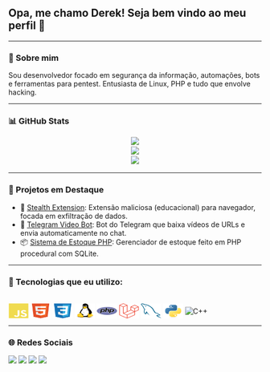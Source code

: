 ## Opa, me chamo Derek! Seja bem vindo ao meu perfil 👋

---

### 🧠 Sobre mim

Sou desenvolvedor focado em segurança da informação, automações, bots e ferramentas para pentest. Entusiasta de Linux, PHP e tudo que envolve hacking.

---

### 📊 GitHub Stats

<div align="center">
  <img height="180em" src="https://github-readme-stats.vercel.app/api?username=DerekSilva9&show_icons=true&theme=dark&count_private=true&include_all_commits=true" />
  <br/>
  <img height="180em" src="https://streak-stats.demolab.com?user=DerekSilva9&theme=dark&hide_border=true&date_format=j%20M%5B%20Y%5D" />
  <br/>
  <img height="180em" src="https://github-readme-stats.vercel.app/api/top-langs/?username=DerekSilva9&layout=compact&theme=dark&langs_count=6" />
</div>

---

### 🚀 Projetos em Destaque

- 🔐 [Stealth Extension](https://github.com/seurepo): Extensão maliciosa (educacional) para navegador, focada em exfiltração de dados.
- 🤖 [Telegram Video Bot](https://github.com/seurepo): Bot do Telegram que baixa vídeos de URLs e envia automaticamente no chat.
- 📦 [Sistema de Estoque PHP](https://github.com/seurepo): Gerenciador de estoque feito em PHP procedural com SQLite.

---

### 🧰 Tecnologias que eu utilizo:

<div style="display: inline_block"><br>
  <img align="center" alt="JS" height="30" width="40" src="https://raw.githubusercontent.com/devicons/devicon/master/icons/javascript/javascript-plain.svg">
  <img align="center" alt="HTML" height="30" width="40" src="https://raw.githubusercontent.com/devicons/devicon/master/icons/html5/html5-original.svg">
  <img align="center" alt="CSS" height="30" width="40" src="https://raw.githubusercontent.com/devicons/devicon/master/icons/css3/css3-original.svg">
  <img align="center" alt="Linux" height="30" width="40" src="https://raw.githubusercontent.com/devicons/devicon/master/icons/linux/linux-original.svg">
  <img align="center" alt="PHP" height="30" width="40" src="https://raw.githubusercontent.com/devicons/devicon/master/icons/php/php-original.svg">
  <img align="center" alt="Laravel" height="30" width="40" src="https://raw.githubusercontent.com/devicons/devicon/master/icons/laravel/laravel-original.svg">
  <img align="center" alt="MySQL" height="30" width="40" src="https://raw.githubusercontent.com/devicons/devicon/master/icons/mysql/mysql-original.svg">
  <img align="center" alt="Python" height="30" width="40" src="https://raw.githubusercontent.com/devicons/devicon/master/icons/python/python-original.svg">
  <img align="center" alt="C++" height="30" width="40" src="https://cdn.jsdelivr.net/gh/devicons/devicon/icons/cplusplus/cplusplus-original.svg">
</div>

---

### 🌐 Redes Sociais

<div>
  <a href="https://www.youtube.com/channel/UCAFGfeAMJRDYBkRChfxmAjg" target="_blank"><img src="https://img.shields.io/badge/YouTube-FF0000?style=for-the-badge&logo=youtube&logoColor=white"></a>
  <a href="https://www.instagram.com/dereksilva_k/" target="_blank"><img src="https://img.shields.io/badge/Instagram-%23E4405F?style=for-the-badge&logo=instagram&logoColor=white"></a>
  <a href="https://discord.com/users/804862222903410758" target="_blank"><img src="https://img.shields.io/badge/Discord-7289DA?style=for-the-badge&logo=discord&logoColor=white"></a>
  <a href="https://www.linkedin.com/in/derek-silva-1096b0254/" target="_blank"><img src="https://img.shields.io/badge/LinkedIn-0077B5?style=for-the-badge&logo=linkedin&logoColor=white"></a>
</div>
